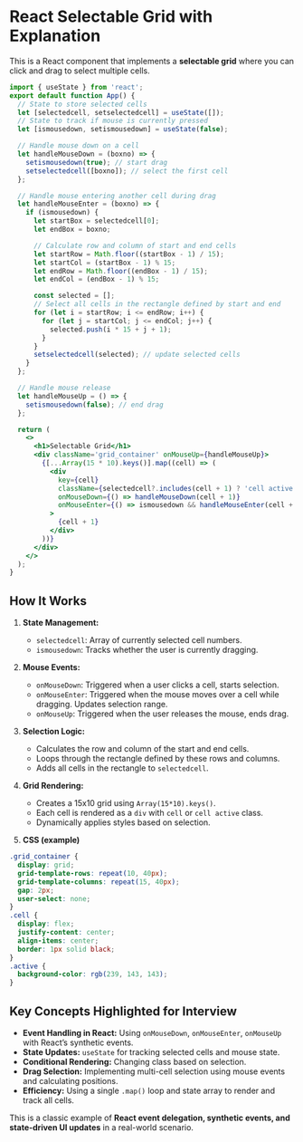 # React Selectable Grid with Explanation

This is a React component that implements a **selectable grid** where you can click and drag to select multiple cells.

```jsx
import { useState } from 'react';
export default function App() {
  // State to store selected cells
  let [selectedcell, setselectedcell] = useState([]);
  // State to track if mouse is currently pressed
  let [ismousedown, setismousedown] = useState(false);

  // Handle mouse down on a cell
  let handleMouseDown = (boxno) => {
    setismousedown(true); // start drag
    setselectedcell([boxno]); // select the first cell
  };

  // Handle mouse entering another cell during drag
  let handleMouseEnter = (boxno) => {
    if (ismousedown) {
      let startBox = selectedcell[0];
      let endBox = boxno;

      // Calculate row and column of start and end cells
      let startRow = Math.floor((startBox - 1) / 15);
      let startCol = (startBox - 1) % 15;
      let endRow = Math.floor((endBox - 1) / 15);
      let endCol = (endBox - 1) % 15;

      const selected = [];
      // Select all cells in the rectangle defined by start and end
      for (let i = startRow; i <= endRow; i++) {
        for (let j = startCol; j <= endCol; j++) {
          selected.push(i * 15 + j + 1);
        }
      }
      setselectedcell(selected); // update selected cells
    }
  };

  // Handle mouse release
  let handleMouseUp = () => {
    setismousedown(false); // end drag
  };

  return (
    <>
      <h1>Selectable Grid</h1>
      <div className='grid_container' onMouseUp={handleMouseUp}>
        {[...Array(15 * 10).keys()].map((cell) => (
          <div
            key={cell}
            className={selectedcell?.includes(cell + 1) ? 'cell active' : 'cell'}
            onMouseDown={() => handleMouseDown(cell + 1)}
            onMouseEnter={() => ismousedown && handleMouseEnter(cell + 1)}
          >
            {cell + 1}
          </div>
        ))}
      </div>
    </>
  );
}
```

## How It Works

1. **State Management:**
   - `selectedcell`: Array of currently selected cell numbers.
   - `ismousedown`: Tracks whether the user is currently dragging.

2. **Mouse Events:**
   - `onMouseDown`: Triggered when a user clicks a cell, starts selection.
   - `onMouseEnter`: Triggered when the mouse moves over a cell while dragging. Updates selection range.
   - `onMouseUp`: Triggered when the user releases the mouse, ends drag.

3. **Selection Logic:**
   - Calculates the row and column of the start and end cells.
   - Loops through the rectangle defined by these rows and columns.
   - Adds all cells in the rectangle to `selectedcell`.

4. **Grid Rendering:**
   - Creates a 15x10 grid using `Array(15*10).keys()`.
   - Each cell is rendered as a `div` with `cell` or `cell active` class.
   - Dynamically applies styles based on selection.

5. **CSS (example)**
```css
.grid_container {
  display: grid;
  grid-template-rows: repeat(10, 40px);
  grid-template-columns: repeat(15, 40px);
  gap: 2px;
  user-select: none;
}
.cell {
  display: flex;
  justify-content: center;
  align-items: center;
  border: 1px solid black;
}
.active {
  background-color: rgb(239, 143, 143);
}
```

## Key Concepts Highlighted for Interview

- **Event Handling in React:** Using `onMouseDown`, `onMouseEnter`, `onMouseUp` with React’s synthetic events.
- **State Updates:** `useState` for tracking selected cells and mouse state.
- **Conditional Rendering:** Changing class based on selection.
- **Drag Selection:** Implementing multi-cell selection using mouse events and calculating positions.
- **Efficiency:** Using a single `.map()` loop and state array to render and track all cells.

This is a classic example of **React event delegation, synthetic events, and state-driven UI updates** in a real-world scenario.
